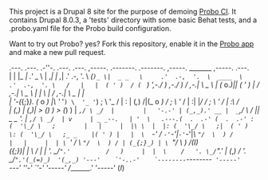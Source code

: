 This project is a Drupal 8 site for the purpose of demoing [Probo CI](http://probo.ci). It contains Drupal 8.0.3, a 'tests' directory with some basic Behat tests, and a .probo.yaml file for the Probo build configuration.

Want to try out Probo? yes? Fork this repository, enable it in the [Probo app](https://app.probo.ci) and make a new pull request.

.---.  .---.     .-''-.    .---.     .---.       ,-----.            .-------. .-------.        ,-----.     _______       ,-----.   .---.  
|   |  |_ _|   .'_ _   \   | ,_|     | ,_|     .'  .-,  '.          \  _(`)_ \|  _ _   \     .'  .-,  '.  \  ____  \   .'  .-,  '. \   /  
|   |  ( ' )  / ( ` )   ',-./  )   ,-./  )    / ,-.|  \ _ \         | (_ o._)|| ( ' )  |    / ,-.|  \ _ \ | |    \ |  / ,-.|  \ _ \|   |  
|   '-(_{;}_). (_ o _)  |\  '_ '`) \  '_ '`) ;  \  '_ /  | :        |  (_,_) /|(_ o _) /   ;  \  '_ /  | :| |____/ / ;  \  '_ /  | :\ /   
|      (_,_) |  (_,_)___| > (_)  )  > (_)  ) |  _`,/ \ _/  |        |   '-.-' | (_,_).' __ |  _`,/ \ _/  ||   _ _ '. |  _`,/ \ _/  | v    
| _ _--.   | '  \   .---.(  .  .-' (  .  .-' : (  '\_/ \   ;        |   |     |  |\ \  |  |: (  '\_/ \   ;|  ( ' )  \: (  '\_/ \   ;_ _   
|( ' ) |   |  \  `-'    / `-'`-'|___`-'`-'|___\ `"/  \  ) /         |   |     |  | \ `'   / \ `"/  \  ) / | (_{;}_) | \ `"/  \  ) /(_I_)  
(_{;}_)|   |   \       /   |        \|        \'. \_/``".'          /   )     |  |  \    /   '. \_/``".'  |  (_,_)  /  '. \_/``".'(_(=)_) 
'(_,_) '---'    `'-..-'    `--------``--------`  '-----'            `---'     ''-'   `'-'      '-----'    /_______.'     '-----'   (_I_)
